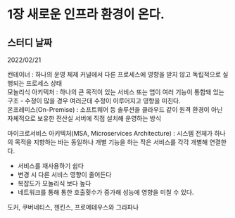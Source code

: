 # 1장 새로운 인프라 환경이 온다.

## 스터디 날짜
2022/02/21

컨테이너 : 하나의 운영 체제 커널에서 다른 프로세스에 영향을 받지 않고 독립적으로 실행되는 프로세스 상태<br>
모놀리식 아키텍처 : 하나의 큰 목적이 있는 서비스 또는 앱이 여러 기능이 통합돼 있는 구조 - 수정이 많을 경우 여러군데 수정이 이루어지고 영향을 미친다.<br>
온프레미스(On-Premise) : 소프트웨어 등 솔루션을 클라우드 같이 원격 환경이 아닌 자체적으로 보유한 전산실 서버에 직접 설치해 운영하는 방식<br>


마이크로서비스 아키텍처(MSA, Microservices Architecture) : 시스템 전체가 하나의 목적을 지향하는 바는 동일하나 개별 기능을 하는 작은 서비스를 각각 개별해 연결한다. <br>
- 서비스를 재사용하기 쉽다
- 변경 시 다른 서비스 영향이 줄어든다
- 복잡도가 모놀리식 보다 높다
- 네트워크를 통해 통한 호출횟수가 증가해 성능에 영향을 미칠 수 있다.

도커, 쿠버네티스, 젠킨스, 프로메테우스와 그라파나
